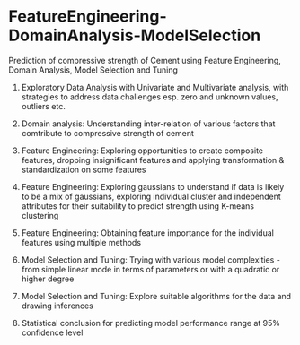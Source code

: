 # FeatureEngineering-DomainAnalysis-ModelSelection

Prediction of compressive strength of Cement using Feature Engineering, Domain Analysis, Model Selection and Tuning


1. Exploratory Data Analysis with Univariate and Multivariate analysis, with strategies to address data challenges esp. zero and unknown values, outliers etc.

2. Domain analysis: Understanding inter-relation of various factors that comtribute to compressive strength of cement 

3. Feature Engineering: Exploring opportunities to create composite features, dropping insignificant features and applying transformation & standardization on some features  

4. Feature Engineering: Exploring gaussians to understand if data is likely to be a mix of gaussians, exploring individual cluster and independent attributes for their suitability to predict strength using K-means clustering

5. Feature Engineering: Obtaining feature importance for the individual features using multiple methods 

6. Model Selection and Tuning: Trying with various model complexities - from simple linear mode in terms of parameters or with a quadratic or higher degree 

7. Model Selection and Tuning: Explore suitable algorithms for the data and drawing inferences 

8. Statistical conclusion for predicting model performance range at 95% confidence level



